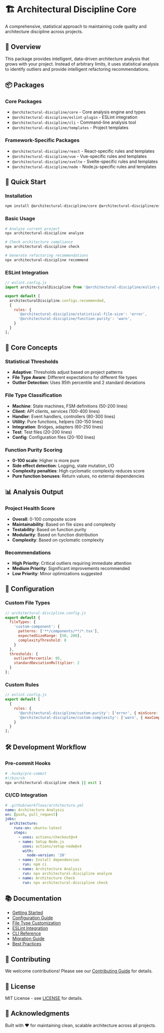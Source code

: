 # 🏗️ Architectural Discipline Core

A comprehensive, statistical approach to maintaining code quality and architecture discipline across projects.

## 🎯 Overview

This package provides intelligent, data-driven architecture analysis that grows with your project. Instead of arbitrary limits, it uses statistical analysis to identify outliers and provide intelligent refactoring recommendations.

## 📦 Packages

### Core Packages
- `@architectural-discipline/core` - Core analysis engine and types
- `@architectural-discipline/eslint-plugin` - ESLint integration
- `@architectural-discipline/cli` - Command-line analysis tool
- `@architectural-discipline/templates` - Project templates

### Framework-Specific Packages
- `@architectural-discipline/react` - React-specific rules and templates
- `@architectural-discipline/vue` - Vue-specific rules and templates
- `@architectural-discipline/svelte` - Svelte-specific rules and templates
- `@architectural-discipline/node` - Node.js-specific rules and templates

## 🚀 Quick Start

### Installation
```bash
npm install @architectural-discipline/core @architectural-discipline/eslint-plugin @architectural-discipline/cli
```

### Basic Usage
```bash
# Analyze current project
npx architectural-discipline analyze

# Check architecture compliance
npx architectural-discipline check

# Generate refactoring recommendations
npx architectural-discipline recommend
```

### ESLint Integration
```javascript
// eslint.config.js
import architecturalDiscipline from '@architectural-discipline/eslint-plugin';

export default [
  architecturalDiscipline.configs.recommended,
  {
    rules: {
      '@architectural-discipline/statistical-file-size': 'error',
      '@architectural-discipline/function-purity': 'warn',
    }
  }
];
```

## 🧠 Core Concepts

### Statistical Thresholds
- **Adaptive**: Thresholds adjust based on project patterns
- **File Type Aware**: Different expectations for different file types
- **Outlier Detection**: Uses 95th percentile and 2 standard deviations

### File Type Classification
- **Machine**: State machines, FSM definitions (50-200 lines)
- **Client**: API clients, services (100-400 lines)
- **Handler**: Event handlers, controllers (80-300 lines)
- **Utility**: Pure functions, helpers (30-150 lines)
- **Integration**: Bridges, adapters (60-250 lines)
- **Test**: Test files (20-200 lines)
- **Config**: Configuration files (20-100 lines)

### Function Purity Scoring
- **0-100 scale**: Higher is more pure
- **Side effect detection**: Logging, state mutation, I/O
- **Complexity penalties**: High cyclomatic complexity reduces score
- **Pure function bonuses**: Return values, no external dependencies

## 📊 Analysis Output

### Project Health Score
- **Overall**: 0-100 composite score
- **Maintainability**: Based on file sizes and complexity
- **Testability**: Based on function purity
- **Modularity**: Based on function distribution
- **Complexity**: Based on cyclomatic complexity

### Recommendations
- **High Priority**: Critical outliers requiring immediate attention
- **Medium Priority**: Significant improvements recommended
- **Low Priority**: Minor optimizations suggested

## 🔧 Configuration

### Custom File Types
```javascript
// architectural-discipline.config.js
export default {
  fileTypes: {
    'custom-component': {
      patterns: ['**/components/**/*.tsx'],
      expectedSizeRange: [50, 200],
      complexityThreshold: 8
    }
  },
  thresholds: {
    outlierPercentile: 95,
    standardDeviationMultiplier: 2
  }
};
```

### Custom Rules
```javascript
// eslint.config.js
export default [
  {
    rules: {
      '@architectural-discipline/custom-purity': ['error', { minScore: 80 }],
      '@architectural-discipline/custom-complexity': ['warn', { maxComplexity: 5 }]
    }
  }
];
```

## 🛠️ Development Workflow

### Pre-commit Hooks
```bash
# .husky/pre-commit
#!/bin/sh
npx architectural-discipline check || exit 1
```

### CI/CD Integration
```yaml
# .github/workflows/architecture.yml
name: Architecture Analysis
on: [push, pull_request]
jobs:
  architecture:
    runs-on: ubuntu-latest
    steps:
      - uses: actions/checkout@v4
      - name: Setup Node.js
        uses: actions/setup-node@v4
        with:
          node-version: '20'
      - name: Install dependencies
        run: npm ci
      - name: Architecture Analysis
        run: npx architectural-discipline analyze
      - name: Architecture Check
        run: npx architectural-discipline check
```

## 📚 Documentation

- [Getting Started](./docs/getting-started.md)
- [Configuration Guide](./docs/configuration.md)
- [File Type Customization](./docs/file-types.md)
- [ESLint Integration](./docs/eslint-integration.md)
- [CLI Reference](./docs/cli-reference.md)
- [Migration Guide](./docs/migration-guide.md)
- [Best Practices](./docs/best-practices.md)

## 🤝 Contributing

We welcome contributions! Please see our [Contributing Guide](./CONTRIBUTING.md) for details.

## 📄 License

MIT License - see [LICENSE](./LICENSE) for details.

## 🙏 Acknowledgments

Built with ❤️ for maintaining clean, scalable architecture across all projects.
